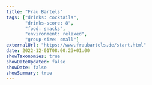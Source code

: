 ```yaml
---
title: "Frau Bartels"
tags: ["drinks: cocktails",
       "drinks-score: 8",
       "food: snacks",
       "environment: relaxed",
       "group-size: small"]
externalUrl: "https://www.fraubartels.de/start.html"
date: 2022-12-01T08:00:23+01:00
showTaxonomies: true
showDateUpdated: false
showDate: false
showSummary: true
---
```

